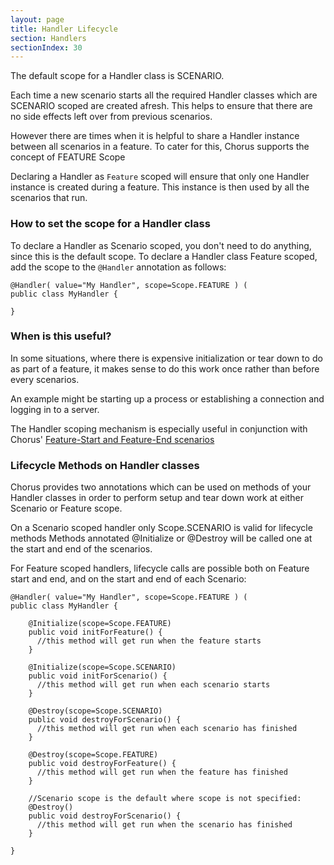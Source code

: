 ```yaml
---
layout: page
title: Handler Lifecycle
section: Handlers
sectionIndex: 30
---
```


The default scope for a Handler class is SCENARIO.

Each time a new scenario starts all the required Handler classes which are SCENARIO scoped are created afresh.
This helps to ensure that there are no side effects left over from previous scenarios.

However there are times when it is helpful to share a Handler instance between all scenarios in a feature.
To cater for this, Chorus supports the concept of FEATURE Scope

Declaring a Handler as `Feature` scoped will ensure that only one Handler instance is created during a feature.
This instance is then used by all the scenarios that run.

### How to set the scope for a Handler class

To declare a Handler as Scenario scoped, you don't need to do anything, since this is the default scope.
To declare a Handler class Feature scoped, add the scope to the `@Handler` annotation as follows:

    @Handler( value="My Handler", scope=Scope.FEATURE ) (
    public class MyHandler {
    
    }
    

### When is this useful?

In some situations, where there is expensive initialization or tear down to do as part of a feature,
it makes sense to do this work once rather than before every scenarios.

An example might be starting up a process or establishing a connection and logging in to a server.

The Handler scoping mechanism is especially useful in conjunction with Chorus' [Feature-Start and Feature-End scenarios](/pages/GherkinExtensions/FeatureStartAndEnd)


### Lifecycle Methods on Handler classes

Chorus provides two annotations which can be used on methods of your Handler classes in order to perform setup and tear down work 
at either Scenario or Feature scope.

On a Scenario scoped handler only Scope.SCENARIO is valid for lifecycle methods
Methods annotated @Initialize or @Destroy will be called one at the start and end of the scenarios.

For Feature scoped handlers, lifecycle calls are possible both on Feature start and end, and on the start and end of each Scenario:

    @Handler( value="My Handler", scope=Scope.FEATURE ) (
    public class MyHandler {
    
        @Initialize(scope=Scope.FEATURE)
        public void initForFeature() {
          //this method will get run when the feature starts
        }
    
        @Initialize(scope=Scope.SCENARIO)
        public void initForScenario() {
          //this method will get run when each scenario starts
        }
        
        @Destroy(scope=Scope.SCENARIO)
        public void destroyForScenario() {
          //this method will get run when each scenario has finished
        }
        
        @Destroy(scope=Scope.FEATURE)
        public void destroyForFeature() {
          //this method will get run when the feature has finished
        }
        
        //Scenario scope is the default where scope is not specified:
        @Destroy()
        public void destroyForScenario() {
          //this method will get run when the scenario has finished
        }
        
    }
    
    












 